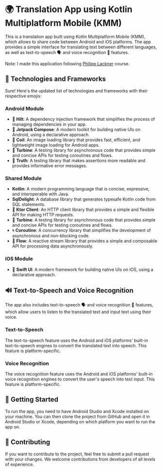 # 🌍 Translation App using Kotlin Multiplatform Mobile (KMM)

This is a translation app built using Kotlin Multiplatform Mobile (KMM), which allows to share code between Android and iOS platforms. The app provides a simple interface for translating text between different languages, as well as text-to-speech 🗣️ and voice recognition 🎤 features.

Note: I made this application following [Philipp Lackner](https://github.com/philipplackner) course. 

## 🚀 Technologies and Frameworks

Sure! Here's the updated list of technologies and frameworks with their respective emojis:

### Android Module

- 💉 **Hilt**: A dependency injection framework that simplifies the process of managing dependencies in your app.
- 🎨 **Jetpack Compose**: A modern toolkit for building native UIs on Android, using a declarative approach.
- 🌅 **Coil**: An image loading library that provides fast, efficient, and lightweight image loading for Android apps.
- 🎡 **Turbine**: A testing library for asynchronous code that provides simple and concise APIs for testing coroutines and flows.
- 📜 **Truth**: A testing library that makes assertions more readable and provides informative error messages.

### Shared Module

-  **Kotlin**: A modern programming language that is concise, expressive, and interoperable with Java.
-  **SqlDelight**: A database library that generates typesafe Kotlin code from SQL statements.
- 🚀 **Ktor Client**: An HTTP client library that provides a simple and flexible API for making HTTP requests.
- 🎡 **Turbine**: A testing library for asynchronous code that provides simple and concise APIs for testing coroutines and flows.
- 🌀 **Coroutine**: A concurrency library that simplifies the development of asynchronous and non-blocking code.
- 🌊 **Flow**: A reactive stream library that provides a simple and composable API for processing data asynchronously.

### iOS Module

- 🎨 **Swift UI**: A modern framework for building native UIs on iOS, using a declarative approach.

## 🔊 Text-to-Speech and Voice Recognition

The app also includes text-to-speech 🗣️ and voice recognition 🎤 features, which allow users to listen to the translated text and input text using their voice.

### Text-to-Speech

The text-to-speech feature uses the Android and iOS platforms' built-in text-to-speech engines to convert the translated text into speech. This feature is platform-specific.

### Voice Recognition

The voice recognition feature uses the Android and iOS platforms' built-in voice recognition engines to convert the user's speech into text input. This feature is platform-specific.

## 🚀 Getting Started

To run the app, you need to have Android Studio and Xcode installed on your machine. You can then clone the project from GitHub and open it in Android Studio or Xcode, depending on which platform you want to run the app on.

## 🤝 Contributing

If you want to contribute to the project, feel free to submit a pull request with your changes. We welcome contributions from developers of all levels of experience.
